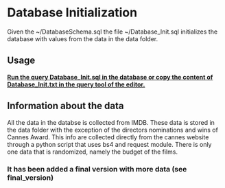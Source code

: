 # Database Initialization

Given the ~/DatabaseSchema.sql the file ~/Database_Init.sql initializes the database
with values from the data in the data folder.


## Usage

<u>**Run the query Database_Init.sql in the database or copy the content of Database_Init.txt in the query tool of the editor.**</u>


## Information about the data

All the data in the databse is collected from IMDB.
These data is stored in the data folder with the exception of the directors nominations 
and wins of Cannes Award. This info are collected directly from the cannes website
through a python script that uses bs4 and request module.
There is only one data that is randomized, namely the budget of the films.


### It has been added a final version with more data (see final_version)
